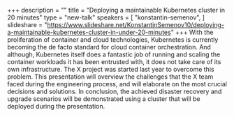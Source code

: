 +++
description = ""
title = "Deploying a maintainable Kubernetes cluster in 20 minutes"
type = "new-talk"
speakers = [
        "konstantin-semenov",
]
slideshare = "https://www.slideshare.net/KonstantinSemenov10/deploying-a-maintainable-kubernetes-cluster-in-under-20-minutes"
+++
With the proliferation of container and cloud technologies, Kubernetes is currently becoming the de facto standard for cloud container orchestration. And although, Kubernetes itself does a fantastic job of running and scaling the container workloads it has been entrusted with, it does not take care of its own infrastructure. The X project was started last year to overcome this problem. This presentation will overview the challenges that the X team faced during the engineering process, and will elaborate on the most crucial decisions and solutions. In conclusion, the achieved disaster recovery and upgrade scenarios will be demonstrated using a cluster that will be deployed during the presentation.
